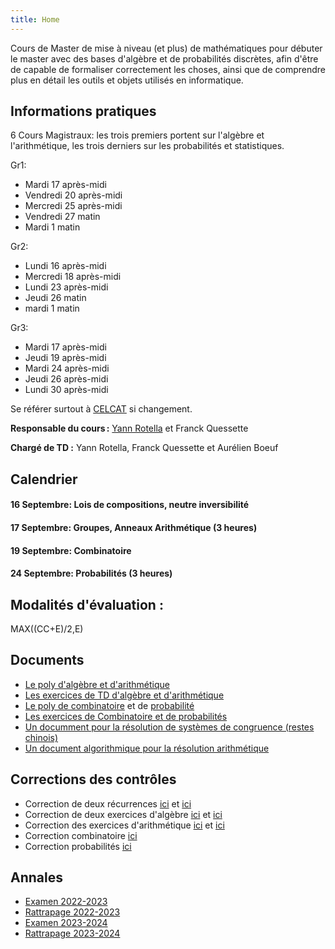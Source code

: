 ```yaml
---
title: Home
---
```

Cours de Master de mise à niveau (et plus) de mathématiques pour débuter le master avec des bases d'algèbre et de probabilités discrètes, afin d'être de capable de formaliser correctement les choses, ainsi que de comprendre plus en détail les outils et objets utilisés en informatique.

## Informations pratiques

6 Cours Magistraux: les trois premiers portent sur l'algèbre et l'arithmétique, les trois derniers sur les probabilités et statistiques.

Gr1: 
  - Mardi 17 après-midi
  - Vendredi 20 après-midi
  - Mercredi 25 après-midi
  - Vendredi 27 matin
  - Mardi 1 matin

Gr2:
  - Lundi 16 après-midi
  - Mercredi 18 après-midi
  - Lundi 23 après-midi
  - Jeudi 26 matin
  - mardi 1 matin

Gr3:
  - Mardi 17 après-midi
  - Jeudi 19 après-midi
  - Mardi 24 après-midi
  - Jeudi 26 après-midi
  - Lundi 30 après-midi

Se référer surtout à [CELCAT](https://edt.uvsq.fr/cal?vt=month&dt=2024-09-18&et=module&fid0=MIN17101) si changement.

**Responsable du cours :** [Yann Rotella](https://rotella.fr/) et Franck Quessette

**Chargé de TD :** Yann Rotella, Franck Quessette et Aurélien Boeuf


## Calendrier


#### 16 Septembre: Lois de compositions, neutre inversibilité

#### 17 Septembre: Groupes, Anneaux Arithmétique (3 heures)

#### 19 Septembre: Combinatoire

#### 24 Septembre: Probabilités (3 heures)
  
## Modalités d'évaluation :

MAX((CC+E)/2,E)

## Documents

 - [Le poly d'algèbre et d'arithmétique](docs/CM_algebre.pdf)
 - [Les exercices de TD d'algèbre et d'arithmétique](docs/TDalgebre.pdf)
 - [Le poly de combinatoire](docs/CM_combi.pdf) et de [probabilité](docs/CM_proba.pdf)
 - [Les exercices de Combinatoire et de probabilités](docs/TDcombi.pdf)
 - [Un documment pour la résolution de systèmes de congruence (restes chinois)](docs/complement_restes_chinois.pdf)
 - [Un document algorithmique pour la résolution arithmétique](docs/Franck_arithmetique_modulaire.pdf)

## Corrections des contrôles

 - Correction de deux récurrences [ici](docs/corr1td12.pdf) et [ici](docs/corr1td3.pdf)
 - Correction de deux exercices d'algèbre [ici](docs/corr2td3.pdf) et [ici](docs/corr2td12.pdf)
 - Correction des exercices d'arithmétique [ici](docs/corr3td3.pdf) et [ici](docs/corr3td12.pdf)
 - Correction combinatoire [ici](docs/corr4.pdf)
 - Correction probabilités [ici](docs/corr5.pdf)


## Annales
 - [Examen 2022-2023](docs/exam2022.pdf)
 - [Rattrapage 2022-2023](docs/rat2023.pdf)
 - [Examen 2023-2024](docs/exam2023.pdf)
 - [Rattrapage 2023-2024](docs/rat2024.pdf)

